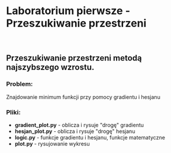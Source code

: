 # Laboratorium pierwsze - Przeszukiwanie przestrzeni

<br/>

## Przeszukiwanie przestrzeni metodą najszybszego wzrostu.

### Problem:

Znajdowanie minimum funkcji przy pomocy gradientu i hesjanu

### Pliki:

* **gradient_plot.py** - oblicza i rysuje "drogę" gradientu
* **hesjan_plot.py** - oblicza i rysuje "drogę" hesjanu
* **logic.py** - funkcje gradientu i hesjanu, funkcje matematyczne
* **plot.py** - rysujowanie wykresu
